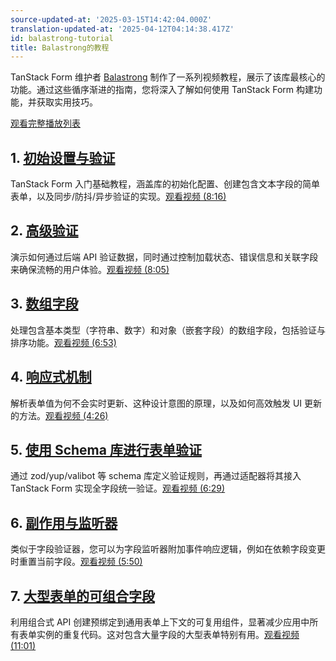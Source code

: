 ```yaml
---
source-updated-at: '2025-03-15T14:42:04.000Z'
translation-updated-at: '2025-04-12T04:14:38.417Z'
id: balastrong-tutorial
title: Balastrong的教程
---
```


TanStack Form 维护者 [Balastrong](https://bsky.app/profile/leonardomontini.dev) 制作了一系列视频教程，展示了该库最核心的功能。通过这些循序渐进的指南，您将深入了解如何使用 TanStack Form 构建功能，并获取实用技巧。

[观看完整播放列表](https://www.youtube.com/playlist?list=PLOQjd5dsGSxInTKUWTxyqSKwZCjDIUs0Y)

## 1. [初始设置与验证](https://youtu.be/Pf1qn35bgjs)

TanStack Form 入门基础教程，涵盖库的初始化配置、创建包含文本字段的简单表单，以及同步/防抖/异步验证的实现。[观看视频 (8:16)](https://youtu.be/Pf1qn35bgjs)

## 2. [高级验证](https://youtu.be/Pys2ExswZT0)

演示如何通过后端 API 验证数据，同时通过控制加载状态、错误信息和关联字段来确保流畅的用户体验。[观看视频 (8:05)](https://youtu.be/Pys2ExswZT0)

## 3. [数组字段](https://youtu.be/0IPPHdjvrzk)

处理包含基本类型（字符串、数字）和对象（嵌套字段）的数组字段，包括验证与排序功能。[观看视频 (6:53)](https://youtu.be/0IPPHdjvrzk)

## 4. [响应式机制](https://youtu.be/UXRZvNCnE-s)

解析表单值为何不会实时更新、这种设计意图的原理，以及如何高效触发 UI 更新的方法。[观看视频 (4:26)](https://youtu.be/UXRZvNCnE-s)

## 5. [使用 Schema 库进行表单验证](https://youtu.be/HSboMHfPuZA)

通过 zod/yup/valibot 等 schema 库定义验证规则，再通过适配器将其接入 TanStack Form 实现全字段统一验证。[观看视频 (6:29)](https://youtu.be/HSboMHfPuZA)

## 6. [副作用与监听器](https://youtu.be/A-w2IG7DAso)

类似于字段验证器，您可以为字段监听器附加事件响应逻辑，例如在依赖字段变更时重置当前字段。[观看视频 (5:50)](https://youtu.be/A-w2IG7DAso)

## 7. [大型表单的可组合字段](https://youtu.be/YJ3rW85fnKo)

利用组合式 API 创建预绑定到通用表单上下文的可复用组件，显著减少应用中所有表单实例的重复代码。这对包含大量字段的大型表单特别有用。[观看视频 (11:01)](https://youtu.be/YJ3rW85fnKo)
